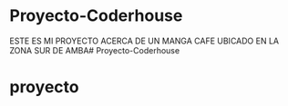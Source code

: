 # Proyecto-Coderhouse
ESTE ES MI PROYECTO ACERCA DE UN MANGA CAFE UBICADO EN LA ZONA SUR DE AMBA# Proyecto-Coderhouse

# proyecto
